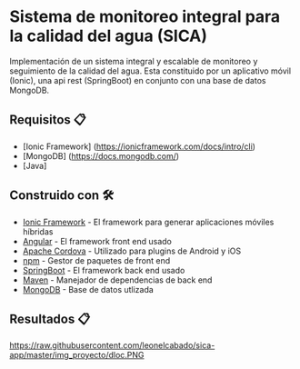 # Sistema de monitoreo integral para la calidad del agua (SICA)

Implementación de un sistema integral y escalable de monitoreo y seguimiento de la calidad del agua. Esta constituido por un aplicativo móvil (Ionic), una api rest (SpringBoot) en conjunto con una base de datos MongoDB.

## Requisitos 📋

- [Ionic Framework] (https://ionicframework.com/docs/intro/cli)
- [MongoDB] (https://docs.mongodb.com/)
- [Java]

## Construido con 🛠️

* [Ionic Framework](https://ionicframework.com/) - El framework para generar aplicaciones móviles híbridas
* [Angular](https://ionicframework.com/) - El framework front end usado
* [Apache Cordova](https://cordova.apache.org/) - Utilizado para plugins de Android y iOS
* [npm](https://www.npmjs.com/) - Gestor de paquetes de front end
* [SpringBoot](https://spring.io/projects/spring-boot) - El framework back end usado
* [Maven](https://maven.apache.org/) - Manejador de dependencias de back end
* [MongoDB](https://docs.mongodb.com/) - Base de datos utlizada

## Resultados 📋

https://raw.githubusercontent.com/leonelcabado/sica-app/master/img_proyecto/dloc.PNG

